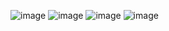 ![image](https://github.com/AdylbekRuslanov/TravelKyrgyzstan/assets/124619174/d892e94b-bbdf-439b-afbd-44ed33f3bc95)
![image](https://github.com/AdylbekRuslanov/TravelKyrgyzstan/assets/124619174/3ee73849-01cd-4f4f-81b7-d195eeb1e4df)
![image](https://github.com/AdylbekRuslanov/TravelKyrgyzstan/assets/124619174/18cb1282-e303-4ee8-bdfc-1611755f3c96)
![image](https://github.com/AdylbekRuslanov/TravelKyrgyzstan/assets/124619174/37eaec89-c362-4c83-9ecd-ec86b87ea72e)

